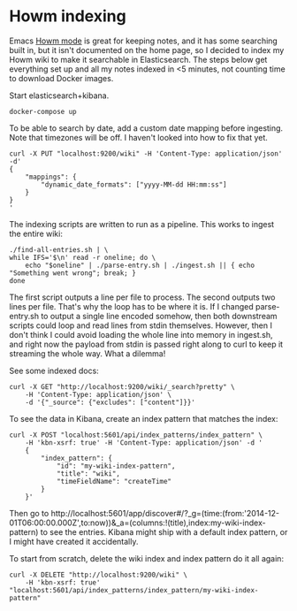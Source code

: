 # Howm indexing

Emacs [Howm mode](https://www.emacswiki.org/emacs/HowmMode) is great for keeping notes, and it has some searching built
in, but it isn't documented on the home page, so I decided to index my Howm wiki to make it searchable in Elasticsearch.
The steps below get everything set up and all my notes indexed in <5 minutes, not counting time to download Docker
images.

Start elasticsearch+kibana.

    docker-compose up

To be able to search by date, add a custom date mapping before ingesting. Note that timezones will be off. I haven't
looked into how to fix that yet.

    curl -X PUT "localhost:9200/wiki" -H 'Content-Type: application/json' -d'
    {
        "mappings": {
            "dynamic_date_formats": ["yyyy-MM-dd HH:mm:ss"]
        }
    }
    '

The indexing scripts are written to run as a pipeline. This works to ingest the entire wiki:

    ./find-all-entries.sh | \
    while IFS='$\n' read -r oneline; do \
        echo "$oneline" | ./parse-entry.sh | ./ingest.sh || { echo "Something went wrong"; break; }
    done

The first script outputs a line per file to process. The second outputs two lines per file. That's why the loop has to
be where it is. If I changed parse-entry.sh to output a single line encoded somehow, then both downstream scripts could
loop and read lines from stdin themselves. However, then I don't think I could avoid loading the whole line into memory
in ingest.sh, and right now the payload from stdin is passed right along to curl to keep it streaming the whole way.
What a dilemma!

See some indexed docs:

    curl -X GET "http://localhost:9200/wiki/_search?pretty" \
        -H 'Content-Type: application/json' \
        -d '{"_source": {"excludes": ["content"]}}'

To see the data in Kibana, create an index pattern that matches the index:

    curl -X POST "localhost:5601/api/index_patterns/index_pattern" \
        -H 'kbn-xsrf: true' -H 'Content-Type: application/json' -d '
        {
            "index_pattern": {
                "id": "my-wiki-index-pattern",
                "title": "wiki",
                "timeFieldName": "createTime"
            }
        }'

Then go to
http://localhost:5601/app/discover#/?_g=(time:(from:'2014-12-01T06:00:00.000Z',to:now))&_a=(columns:!(title),index:my-wiki-index-pattern)
to see the entries. Kibana might ship with a default index pattern, or I might have created it accidentally.

To start from scratch, delete the wiki index and index pattern do it all again:

    curl -X DELETE "http://localhost:9200/wiki" \
        -H 'kbn-xsrf: true' "localhost:5601/api/index_patterns/index_pattern/my-wiki-index-pattern"
